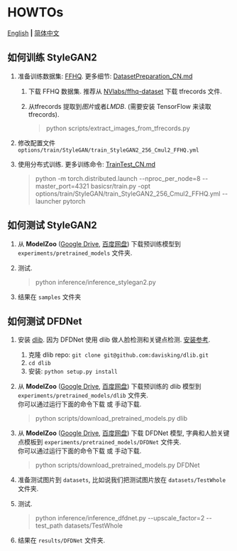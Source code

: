 # HOWTOs

[English](HOWTOs.md) **|** [简体中文](HOWTOs_CN.md)

## 如何训练 StyleGAN2

1. 准备训练数据集: [FFHQ](https://github.com/NVlabs/ffhq-dataset). 更多细节: [DatasetPreparation_CN.md](DatasetPreparation_CN.md#StyleGAN2)
    1. 下载 FFHQ 数据集. 推荐从 [NVlabs/ffhq-dataset](https://github.com/NVlabs/ffhq-dataset) 下载 tfrecords 文件.
    1. 从tfrecords 提取到*图片*或者*LMDB*. (需要安装 TensorFlow 来读取 tfrecords).

        > python scripts/extract_images_from_tfrecords.py

1. 修改配置文件 `options/train/StyleGAN/train_StyleGAN2_256_Cmul2_FFHQ.yml`
1. 使用分布式训练. 更多训练命令: [TrainTest_CN.md](TrainTest_CN.md)

    > python -m torch.distributed.launch --nproc_per_node=8 --master_port=4321 basicsr/train.py -opt options/train/StyleGAN/train_StyleGAN2_256_Cmul2_FFHQ.yml --launcher pytorch

## 如何测试 StyleGAN2

1. 从 **ModelZoo** ([Google Drive](https://drive.google.com/drive/folders/15DgDtfaLASQ3iAPJEVHQF49g9msexECG?usp=sharing), [百度网盘](https://pan.baidu.com/s/1R6Nc4v3cl79XPAiK0Toe7g)) 下载预训练模型到 `experiments/pretrained_models` 文件夹.
1. 测试.

    > python inference/inference_stylegan2.py

1. 结果在 `samples` 文件夹

## 如何测试 DFDNet

1. 安装 [dlib](http://dlib.net/). 因为 DFDNet 使用 dlib 做人脸检测和关键点检测. [安装参考](https://github.com/davisking/dlib).
    1. 克隆 dlib repo: `git clone git@github.com:davisking/dlib.git`
    1. `cd dlib`
    1. 安装: `python setup.py install`
2. 从 **ModelZoo** ([Google Drive](https://drive.google.com/drive/folders/15DgDtfaLASQ3iAPJEVHQF49g9msexECG?usp=sharing), [百度网盘](https://pan.baidu.com/s/1R6Nc4v3cl79XPAiK0Toe7g)) 下载预训练的 dlib 模型到 `experiments/pretrained_models/dlib` 文件夹.<br>
    你可以通过运行下面的命令下载 或 手动下载.

    > python scripts/download_pretrained_models.py dlib

3. 从 **ModelZoo** ([Google Drive](https://drive.google.com/drive/folders/15DgDtfaLASQ3iAPJEVHQF49g9msexECG?usp=sharing), [百度网盘](https://pan.baidu.com/s/1R6Nc4v3cl79XPAiK0Toe7g)) 下载 DFDNet 模型, 字典和人脸关键点模板到 `experiments/pretrained_models/DFDNet` 文件夹.<br>
     你可以通过运行下面的命令下载 或 手动下载.

    > python scripts/download_pretrained_models.py DFDNet

4. 准备测试图片到 `datasets`, 比如说我们把测试图片放在 `datasets/TestWhole` 文件夹.
5. 测试.

    >  python inference/inference_dfdnet.py --upscale_factor=2 --test_path datasets/TestWhole

6. 结果在 `results/DFDNet` 文件夹.
